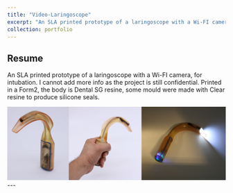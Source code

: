 ```yaml
---
title: "Video-Laringoscope"
excerpt: "An SLA printed prototype of a laringoscope with a Wi-FI camera, for intubation."
collection: portfolio
---
```


## Resume

An SLA printed prototype of a laringoscope with a Wi-FI camera, for intubation. I cannot add more info as the project is still confidential. Printed in a Form2, the body is Dental SG resine, some mould were made with Clear resine to produce silicone seals.

<img src="/images/laringo.png" width="750">
---





